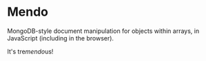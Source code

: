 # Mendo

MongoDB-style document manipulation for objects within arrays, in JavaScript (including in the browser).

It's tre<em>mendo</em>us!
